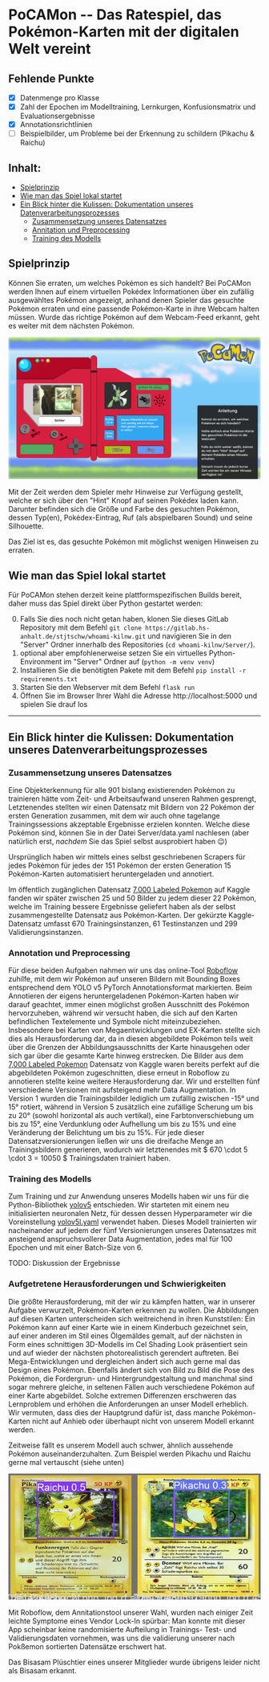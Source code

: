 # PoCAMon -- Das Ratespiel, das Pokémon-Karten mit der digitalen Welt vereint

## Fehlende Punkte
- [x] Datenmenge pro Klasse
- [x] Zahl der Epochen im Modelltraining, Lernkurgen, Konfusionsmatrix und Evaluationsergebnisse
- [x] Annotationsrichtlinien
- [ ] Beispielbilder, um Probleme bei der Erkennung zu schildern (Pikachu & Raichu)

## Inhalt:

  - [Spielprinzip](#spielprinzip)
  - [Wie man das Spiel lokal startet](#wie-man-das-spiel-lokal-startet)
  - [Ein Blick hinter die Kulissen: Dokumentation unseres Datenverarbeitungsprozesses](#ein-blick-hinter-die-kulissen-dokumentation-unseres-datenverarbeitungsprozesses)
    - [Zusammensetzung unseres Datensatzes](#zusammensetzung-unseres-datensatzes)
    - [Annitation und Preprocessing](#annitation-und-preprocessing)
    - [Training des Modells](#training-des-modells)



## Spielprinzip

Können Sie erraten, um welches Pokémon es sich handelt? Bei PoCAMon werden Ihnen auf einem virtuellen Pokédex Informationen über ein zufällig ausgewähltes Pokémon angezeigt, anhand denen Spieler das gesuchte Pokémon erraten und eine passende Pokémon-Karte in ihre Webcam halten müssen. Wurde das richtige Pokémon auf dem Webcam-Feed erkannt, geht es weiter mit dem nächsten Pokémon. 

![](docs/images/sichlor-completed-screenshot.png)

Mit der Zeit werden dem Spieler mehr Hinweise zur Verfügung gestellt, welche er sich über den "Hint" Knopf auf seinen Pokédex laden kann. Darunter befinden sich die Größe und Farbe des gesuchten Pokémon, dessen Typ(en), Pokédex-Eintrag, Ruf (als abspielbaren Sound) und seine Silhouette.

Das Ziel ist es, das gesuchte Pokémon mit möglichst wenigen Hinweisen zu erraten.


## Wie man das Spiel lokal startet

Für PoCAMon stehen derzeit keine plattformspezifischen Builds bereit, daher muss das Spiel direkt über Python gestartet werden:

0. Falls Sie dies noch nicht getan haben, klonen Sie dieses GitLab Repository mit dem Befehl `git clone https://gitlab.hs-anhalt.de/stjtschw/whoami-kilnw.git` und navigieren Sie in den "Server" Ordner innerhalb des Repositories (`cd whoami-kilnw/Server/`).
1. optional aber empfohlenerweise setzen Sie ein virtuelles Python-Environment im "Server" Ordner auf (`python -m venv venv`)
2. Installieren Sie die benötigten Pakete mit dem Befehl `pip install -r requirements.txt`
3. Starten Sie den Webserver mit dem Befehl `flask run`
4. Öffnen Sie im Browser Ihrer Wahl die Adresse http://localhost:5000 und spielen Sie drauf los

---

## Ein Blick hinter die Kulissen: Dokumentation unseres Datenverarbeitungsprozesses

### Zusammensetzung unseres Datensatzes

Eine Objekterkennung für alle 901 bislang existierenden Pokémon zu trainieren hätte vom Zeit- und Arbeitsaufwand unseren Rahmen gesprengt, Letztenendes stellten wir einen Datensatz mit Bildern von 22 Pokémon der ersten Generation zusammen, mit dem wir auch ohne tagelange Trainingssessions akzeptable Ergebnisse erzielen konnten. Welche diese Pokémon sind, können Sie in der Datei Server/data.yaml nachlesen (aber natürlich erst, *nachdem* Sie das Spiel selbst ausprobiert haben :wink:)

Ursprünglich haben wir mittels eines selbst geschriebenen Scrapers für jedes Pokémon für jedes der 151 Pokémon der ersten Generation 15 Pokémon-Karten automatisiert heruntergeladen und annotiert. 

Im öffentlich zugänglichen Datensatz [7,000 Labeled Pokemon](https://www.kaggle.com/lantian773030/pokemonclassification) auf Kaggle fanden wir später zwischen 25 und 50 Bilder zu jedem dieser 22 Pokémon, welche im Training bessere Ergebnisse geliefert haben als der selbst zusammengestellte Datensatz aus Pokémon-Karten. Der gekürzte Kaggle-Datensatz umfasst 670 Trainingsinstanzen, 61 Testinstanzen und 299 Validierungsinstanzen.



### Annotation und Preprocessing

Für diese beiden Aufgaben nahmen wir uns das online-Tool [Roboflow](https://roboflow.com/) zuhilfe, mit dem wir Pokémon auf unseren Bildern mit Bounding Boxes entsprechend dem YOLO v5 PyTorch Annotationsformat markierten. Beim Annotieren der eigens heruntergeladenen Pokémon-Karten haben wir darauf geachtet, immer einen möglichst großen Ausschnitt des Pokémon hervorzuheben, während wir versucht haben, die sich auf den Karten befindlichen Textelemente und Symbole nicht miteinzubeziehen. Insbesondere bei Karten von Megaentwicklungen und EX-Karten stellte sich dies als Herausforderung dar, da in diesen abgebildete Pokémon teils weit über die Grenzen der Abbildungsausschnitts der Karte hinausgehen oder sich gar über die gesamte Karte hinweg erstrecken.
Die Bilder aus dem [7,000 Labeled Pokemon](https://www.kaggle.com/lantian773030/pokemonclassification) Datensatz von Kaggle waren bereits perfekt auf die abgebildeten Pokémon zugeschnitten, diese erneut in Roboflow zu annotieren stellte keine weitere Herausforderung dar.
Wir  und erstellten fünf verschiedene Versionen mit aufsteigend mehr Data Augmentation. In Version 1 wurden die Trainingsbilder lediglich um zufällig zwischen -15° und 15° rotiert, während in Version 5 zusätzlich eine zufällige Scherung um bis zu 20° (sowohl horizontal als auch vertikal), eine Farbtonverschiebung um bis zu 15°, eine Verdunklung oder Aufhellung um bis zu 15% und eine Veränderung der Belichtung um bis zu 15%.
Für jede dieser Datensatzversionierungen ließen wir uns die dreifache Menge an Trainingsbildern generieren, wodurch wir letztenendes mit $ 670 \cdot 5 \cdot 3 = 10050 $ Trainingsdaten trainiert haben.


### Training des Modells

Zum Training und zur Anwendung unseres Modells haben wir uns für die Python-Bibliothek [yolov5](https://github.com/ultralytics/yolov5) entschieden. 
Wir starteten mit einem neu initialisierten neuronalen Netz, für dessen dessen Hyperparameter wir die Voreinstellung [yolov5l.yaml](https://github.com/ultralytics/yolov5/blob/master/models/yolov5l.yaml) verwendet haben. Dieses Modell trainierten wir nacheinander auf jedem der fünf Versionierungen unseres Datensatzes mit ansteigend anspruchsvollerer Data Augmentation, jedes mal für 100 Epochen und mit einer Batch-Size von 6. 

TODO: Diskussion der Ergebnisse

### Aufgetretene Herausforderungen und Schwierigkeiten

Die größte Herausforderung, mit der wir zu kämpfen hatten, war in unserer Aufgabe verwurzelt, Pokémon-Karten erkennen zu wollen. Die Abbildungen auf diesen Karten unterscheiden sich weitreichend in ihren Kunststilen: Ein Pokémon kann auf einer Karte wie in einem Kinderbuch gezeichnet sein, auf einer anderen im Stil eines Ölgemäldes gemalt, auf der nächsten in Form eines schnittigen 3D-Modells im Cel Shading Look präsentiert sein und auf wieder der nächsten photorealistisch gerendert auftreten. Bei Mega-Entwicklungen und dergleichen ändert sich auch gerne mal das Design eines Pokémon. Ebenfalls ändert sich von Bild zu Bild die Pose des Pokémon, die Fordergrun- und Hintergrundgestaltung und manchmal sind sogar mehrere gleiche, in seltenen Fällen auch verschiedene Pokémon auf einer Karte abgebildet. Solche extremen Differenzen erschweren das Lernproblem und erhöhen die Anforderungen an unser Modell erheblich. Wir vermuten, dass dies der Hauptgrund dafür ist, dass manche Pokémon-Karten nicht auf Anhieb oder überhaupt nicht von unserem Modell erkannt werden.

Zeitweise fällt es unserem Modell auch schwer, ähnlich aussehende Pokémon auseinanderzuhalten. Zum Beispiel werden Pikachu und Raichu gerne mal vertauscht (siehe unten)

![<Bild, bei welchem Pikachu als Raichu erkannt wird und umgekehrt>](docs/images/pikachu-raichu-vertauscht.jpg)


Mit Roboflow, dem Annitationstool unserer Wahl, wurden nach einiger Zeit leichte Symptome eines Vendor Lock-In spürbar: Man konnte mit dieser App scheinbar keine randomisierte Aufteilung in Trainings- Test- und Validierungsdaten vornehmen, was uns die validierung unserer nach Pokßemon sortierten Datensätze erschwert hat.


Das Bisasam Plüschtier eines unserer Mitglieder wurde übrigens leider nicht als Bisasam erkannt.